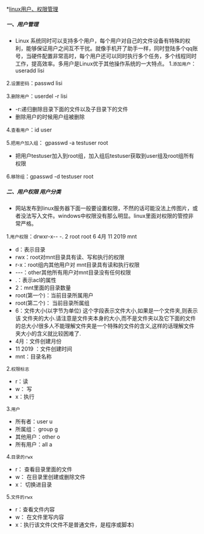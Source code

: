 *[linux用户、权限管理](#linux用户、权限管理)

##### 一、用户管理
- Linux 系统同时可以支持多个用户，每个用户对自己的文件设备有特殊的权利，能够保证用户之间互不干扰。就像手机开了助手一样，同时登陆多个qq账号，当硬件配置非常高时，每个用户还可以同时执行多个任务，多个线程同时工作，提高效率。多用户是Linux优于其他操作系统的一大特点。
1.``添加用户``：useradd lisi

2.``设置密码``：passwd lisi

3.``删除用户``：userdel -r lisi
- -r:递归删除目录下面的文件以及子目录下的文件
- 删除用户的时候用户组被删除

4.``查看用户``：id user

5.``把用户加入组``： gpasswd -a testuser root

- 把用户testuser加入到root组，加入组后testuser获取到user组及root组所有权限

6.``移除组``：gpasswd -d testuser root

##### 二、用户权限  用户分类
- 网站发布到linux服务器下面一般要设置权限，不然的话可能没法上传图片，或者没法写入文件。windows中权限没有那么明显。linux里面对权限的管控非常严格。

1.``用户权限``：drwxr-x-- -. 2 root root 6 4月 11 2019 mnt

  - d：表示目录
  - rwx：root对mnt目录具有读、写和执行的权限
  - r-x：root组内其他用户对 mnt目录具有读和执行权限
  - ---：other其他所有用户对mnt目录没有任何权限
  - .：表示acl的属性
  - 2：mnt里面的目录数量
  - root(第一个)：当前目录所属用户
  - root(第二个)： 当前目录所属组
  - 6：文件大小(以字节为单位) 这个字段表示文件大小,如果是一个文件夹,则表示该
文件夹的大小.请注意是文件夹本身的大小,而不是文件夹以及它下面的文件的总大小!很多人不能理解文件夹是一个特殊的文件的含义,这样的话理解文件夹大小的含义就比较困难了.
  - 4月：文件创建月份
  - 11 2019 ：文件创建时间
  - mnt：目录名称

2.``权限标志``
- r：读
- w： 写
- x：执行

3.``用户``
- 所有者：user u
-  所属组： group g
- 其他用户：other o
- 所有用户：all a

4.``目录的rwx``

- r： 查看目录里面的文件
- w： 在目录里创建或删除文件
- x： 切换进目录

5.``文件的rwx``

- r：查看文件内容
- w： 在文件里写内容
- x：执行该文件(文件不是普通文件，是程序或脚本)
